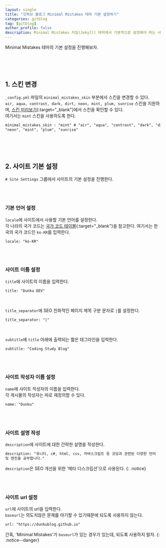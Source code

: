 ```yaml
---
layout: single
title: "깃허브 블로그 Minimal Mistakes 테마 기본 설정하기"
categories: gitblog
tag: [gitblog]
author_profile: false
description: Minimal Mistakes 지킬(Jekyll) 테마에서 기본적으로 설정해야 하는 사항들을 살펴보겠습니다.
---
```


Minimal Mistakes 테마의 기본 설정을 진행해보자.

<br>
<br>
<br>

## 1. 스킨 변경

`_config.yml` 파일의 `minimal_mistakes_skin` 부분에서 스킨을 변경할 수 있다.  
`air, aqua, contrast, dark, dirt, neon, mint, plum, sunrise` 스킨을 지원하며, [스킨 미리보기](https://mmistakes.github.io/minimal-mistakes/docs/configuration/#skin){:target="\_blank"}에서 스킨을 확인할 수 있다.  
여기서는 `mint` 스킨을 사용하도록 한다.

```html
minimal_mistakes_skin : "mint" # "air", "aqua", "contrast", "dark", "dirt",
"neon", "mint", "plum", "sunrise"
```

<br>
<br>
<br>

## 2. 사이트 기본 설정

`# Site Settings` 그룹에서 사이트의 기본 설정을 진행한다.

<br>
<br>

### 기본 언어 설정

`locale`에 사이트에서 사용할 기본 언어를 설정한다.  
각 나라의 국가 코드는 [국가 코드 테이블](<https://learn.microsoft.com/en-us/previous-versions/commerce-server/ee825488(v=cs.20)>){:target="\_blank"}을 참고한다.
여기서는 한국의 국가 코드인 `ko-KR`를 입력한다.

```html
locale: "ko-KR"
```

<br>
<br>

### 사이트 이름 설정

`title`에 사이트의 이름을 입력한다.

```html
title: "Dunku DEV"
```

<br>

`title_separator`에 SEO 친화적인 페이지 제목 구분 문자로 `|`를 설정한다.

```html
title_separator: "|"
```

<br>

`subtitle`에 `title` 아래에 출력되는 짧은 태그라인을 입력한다.

```html
subtitle: "Coding Study Blog"
```

<br>
<br>

### 사이트 작성자 이름 설정

`name`에 사이트 작성자의 이름을 입력한다.  
각 게시물의 작성자는 따로 재정의할 수 있다.

```html
name: "Dunku"
```

<br>
<br>

### 사이트 설명 작성

`description`에 사이트에 대한 간략한 설명을 작성한다.

```html
description: "유니티, c#, html, css, 자바스크립트 등 코딩과 관련된 다양한 언어
및 엔진을 공부합니다."
```

`description`은 SEO 개선을 ​​위한 '메타 디스크립션'으로 사용된다.
{: .notice}

<br>
<br>

### 사이트 url 설정

`url`에 사이트의 url을 입력한다.  
`baseurl`는 의도치않은 문제를 야기할 수 있기때문에 되도록 사용하지 않는다.

```html
url: "https://dunkublog.github.io"
```

간혹, 'Minimal Mistakes'가 `baseurl`가 있는 경우가 있는데, 되도록 사용하지 말자.
{: .notice--danger}
